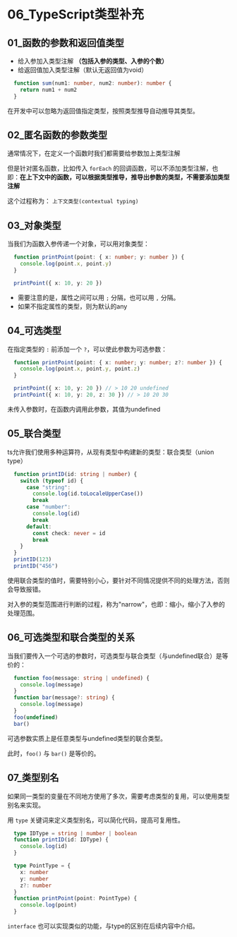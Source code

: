# 06_TypeScript类型补充

## 01_函数的参数和返回值类型

* 给入参加入类型注解 **（包括入参的类型、入参的个数）**
* 给返回值加入类型注解（默认无返回值为void）

```ts
  function sum(num1: number, num2: number): number {
    return num1 + num2
  }
```

在开发中可以忽略为返回值指定类型，按照类型推导自动推导其类型。

## 02_匿名函数的参数类型

通常情况下，在定义一个函数时我们都需要给参数加上类型注解

但是针对匿名函数，比如传入 `forEach` 的回调函数，可以不添加类型注解，也即：**在上下文中的函数，可以根据类型推导，推导出参数的类型，不需要添加类型注解**

这个过程称为： `上下文类型(contextual typing)`

## 03_对象类型

当我们为函数入参传递一个对象，可以用对象类型：

```ts
  function printPoint(point: { x: number; y: number }) {
    console.log(point.x, point.y)
  }

  printPoint({ x: 10, y: 20 })
```

* 需要注意的是，属性之间可以用 `;` 分隔，也可以用 `,` 分隔。
* 如果不指定属性的类型，则为默认的any

## 04_可选类型

在指定类型的 `:` 前添加一个 `?`，可以使此参数为可选参数：

```ts
  function printPoint(point: { x: number; y: number; z?: number }) {
    console.log(point.x, point.y, point.z)
  }

  printPoint({ x: 10, y: 20 }) // > 10 20 undefined
  printPoint({ x: 10, y: 20, z: 30 }) // > 10 20 30
```

未传入参数时，在函数内调用此参数，其值为undefined

## 05_联合类型

ts允许我们使用多种运算符，从现有类型中构建新的类型：联合类型（union type）

```ts
  function printID(id: string | number) {
    switch (typeof id) {
      case "string":
        console.log(id.toLocaleUpperCase())
        break
      case "number":
        console.log(id)
        break
      default:
        const check: never = id
        break
    }
  }
  printID(123)
  printID("456")
```

使用联合类型的值时，需要特别小心，要针对不同情况提供不同的处理方法，否则会导致报错。

对入参的类型范围进行判断的过程，称为"narrow"，也即：缩小，缩小了入参的处理范围。

## 06_可选类型和联合类型的关系

当我们要传入一个可选的参数时，可选类型与联合类型（与undefined联合）是等价的：

```ts
  function foo(message: string | undefined) {
    console.log(message)
  }
  function bar(message?: string) {
    console.log(message)
  }
  foo(undefined)
  bar()
```

可选参数实质上是任意类型与undefined类型的联合类型。

此时，`foo()` 与 `bar()` 是等价的。

## 07_类型别名

如果同一类型的变量在不同地方使用了多次，需要考虑类型的复用，可以使用类型别名来实现。

用 `type` 关键词来定义类型别名，可以简化代码，提高可复用性。

```ts
  type IDType = string | number | boolean
  function printID(id: IDType) {
    console.log(id)
  }
```

```ts
  type PointType = {
    x: number
    y: number
    z?: number
  }
  function printPoint(point: PointType) {
    console.log(point)
  }
```

`interface` 也可以实现类似的功能，与type的区别在后续内容中介绍。